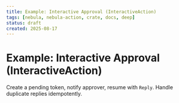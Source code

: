 ```yaml
---
title: Example: Interactive Approval (InteractiveAction)
tags: [nebula, nebula-action, crate, docs, deep]
status: draft
created: 2025-08-17
---
```


# Example: Interactive Approval (InteractiveAction)

Create a pending token, notify approver, resume with `Reply`. Handle duplicate replies idempotently.
